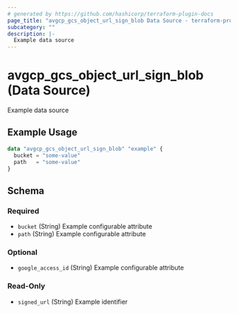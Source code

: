 ```yaml
---
# generated by https://github.com/hashicorp/terraform-plugin-docs
page_title: "avgcp_gcs_object_url_sign_blob Data Source - terraform-provider-avgcp"
subcategory: ""
description: |-
  Example data source
---
```


# avgcp_gcs_object_url_sign_blob (Data Source)

Example data source

## Example Usage

```terraform
data "avgcp_gcs_object_url_sign_blob" "example" {
  bucket = "some-value"
  path   = "some-value"
}
```

<!-- schema generated by tfplugindocs -->
## Schema

### Required

- `bucket` (String) Example configurable attribute
- `path` (String) Example configurable attribute

### Optional

- `google_access_id` (String) Example configurable attribute

### Read-Only

- `signed_url` (String) Example identifier
